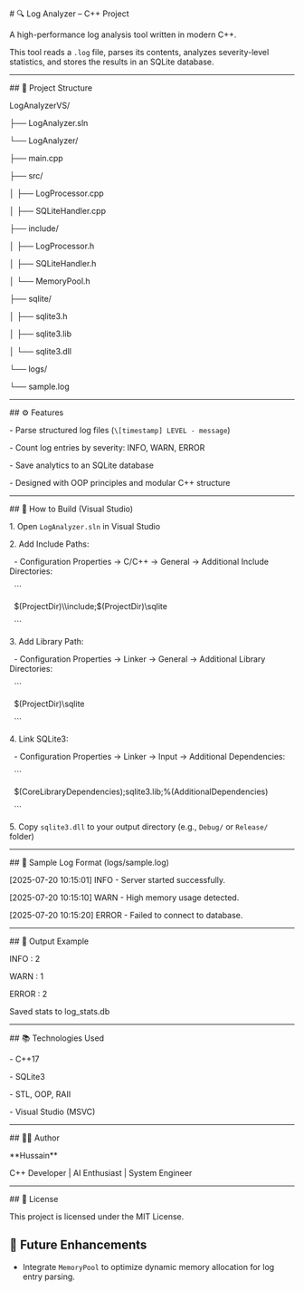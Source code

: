 \# 🔍 Log Analyzer – C++ Project



A high-performance log analysis tool written in modern C++.



This tool reads a `.log` file, parses its contents, analyzes severity-level statistics, and stores the results in an SQLite database.



---



\## 📁 Project Structure



LogAnalyzerVS/

├── LogAnalyzer.sln

└── LogAnalyzer/

├── main.cpp

├── src/

│ ├── LogProcessor.cpp

│ ├── SQLiteHandler.cpp

├── include/

│ ├── LogProcessor.h

│ ├── SQLiteHandler.h

│ └── MemoryPool.h

├── sqlite/

│ ├── sqlite3.h

│ ├── sqlite3.lib

│ └── sqlite3.dll

└── logs/

└── sample.log





---



\## ⚙️ Features



\- Parse structured log files (`\[timestamp] LEVEL - message`)

\- Count log entries by severity: INFO, WARN, ERROR

\- Save analytics to an SQLite database

\- Designed with OOP principles and modular C++ structure



---



\## 🚀 How to Build (Visual Studio)



1\. Open `LogAnalyzer.sln` in Visual Studio



2\. Add Include Paths:

&nbsp;  - Configuration Properties → C/C++ → General → Additional Include Directories:

&nbsp;    ```

&nbsp;    $(ProjectDir)\\include;$(ProjectDir)\\sqlite

&nbsp;    ```



3\. Add Library Path:

&nbsp;  - Configuration Properties → Linker → General → Additional Library Directories:

&nbsp;    ```

&nbsp;    $(ProjectDir)\\sqlite

&nbsp;    ```



4\. Link SQLite3:

&nbsp;  - Configuration Properties → Linker → Input → Additional Dependencies:

&nbsp;    ```

&nbsp;    $(CoreLibraryDependencies);sqlite3.lib;%(AdditionalDependencies)

&nbsp;    ```



5\. Copy `sqlite3.dll` to your output directory (e.g., `Debug/` or `Release/` folder)



---



\## 📄 Sample Log Format (logs/sample.log)



\[2025-07-20 10:15:01] INFO - Server started successfully.

\[2025-07-20 10:15:10] WARN - High memory usage detected.

\[2025-07-20 10:15:20] ERROR - Failed to connect to database.





---



\## 🧪 Output Example



INFO : 2

WARN : 1

ERROR : 2

Saved stats to log\_stats.db





---



\## 📚 Technologies Used



\- C++17

\- SQLite3

\- STL, OOP, RAII

\- Visual Studio (MSVC)



---



\## 👨‍💻 Author



\*\*Hussain\*\*  

C++ Developer | AI Enthusiast | System Engineer



---



\## 📝 License



This project is licensed under the MIT License.

## 🚀 Future Enhancements
- Integrate `MemoryPool` to optimize dynamic memory allocation for log entry parsing.



